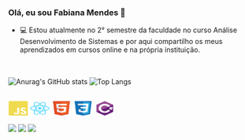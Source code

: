 ### Olá, eu sou Fabiana Mendes 👋

- 💻 Estou atualmente no 2° semestre da faculdade no curso Análise Desenvolvimento de Sistemas e por aqui compartilho os meus aprendizados em cursos online e na própria instituição.

<br><br>
![Anurag's GitHub stats](https://github-readme-stats.vercel.app/api?username=fabimendes&count_private=true&show_icons=true&theme=tokyonight)
![Top Langs](https://github-readme-stats.vercel.app/api/top-langs/?username=fabimendes&layout=compact&count_private=true&show_icons=true&theme=tokyonight)

<div style="display: inline_block"><br>
  <img align="center" alt="fabi-Js" height="30" width="40" src="https://raw.githubusercontent.com/devicons/devicon/master/icons/javascript/javascript-plain.svg">
  <img align="center" alt="fabi-React" height="30" width="40" src="https://raw.githubusercontent.com/devicons/devicon/master/icons/react/react-original.svg">
  <img align="center" alt="fabi-HTML" height="30" width="40" src="https://raw.githubusercontent.com/devicons/devicon/master/icons/html5/html5-original.svg">
  <img align="center" alt="fabi-CSS" height="30" width="40" src="https://raw.githubusercontent.com/devicons/devicon/master/icons/css3/css3-original.svg">
  <img align="center" alt="Rafa-Csharp" height="30" width="40" src="https://raw.githubusercontent.com/devicons/devicon/master/icons/csharp/csharp-original.svg">
</div>
<br>

<div>
  <a href="https://www.instagram.com/bby_mendasme/" target="_blank"><img src="https://img.shields.io/badge/-Instagram-%23E4405F?style=for-the-badge&logo=instagram&logoColor=white" target="_blank"></a> 
  <a href = "mailto:fmendesneri@gmail.com"><img src="https://img.shields.io/badge/-Gmail-%23333?style=for-the-badge&logo=gmail&logoColor=white" target="_blank"></a>
  <a href="https://www.linkedin.com/in/fabiana-mendes-786998265/" target="_blank"><img src="https://img.shields.io/badge/-LinkedIn-%230077B5?style=for-the-badge&logo=linkedin&logoColor=white" target="_blank"></a> 
  
</div>



